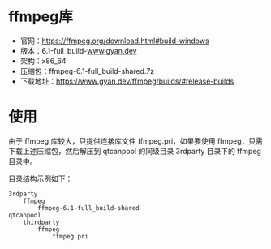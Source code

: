 # ffmpeg库
- 官网：https://ffmpeg.org/download.html#build-windows
- 版本：6.1-full_build-www.gyan.dev
- 架构：x86_64
- 压缩包：ffmpeg-6.1-full_build-shared.7z
- 下载地址：https://www.gyan.dev/ffmpeg/builds/#release-builds

# 使用
由于 ffmpeg 库较大，只提供连接库文件 ffmpeg.pri，如果要使用 ffmpeg，只需下载上述压缩包，然后解压到 qtcanpool 的同级目录 3rdparty 目录下的 ffmpeg 目录中。

目录结构示例如下：
```
3rdparty
    ffmpeg
        ffmpeg-6.1-full_build-shared
qtcanpool
    thirdparty
        ffmpeg
            ffmpeg.pri
```